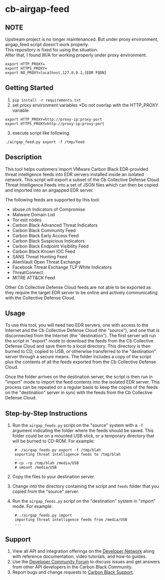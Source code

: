# cb-airgap-feed

## NOTE

Upstream project is no longer maintenanced. But under proxy environment, airgap_feed script doesn't work properly.  
This repository is fixed for using the situation.  
After that, I found W/A for working properly under proxy environment.  
```
export HTTP_PROXY=
export HTTPS_PROXY=
export NO_PROXY=localhost,127.0.0.1,{EDR FQDN}
```

## Getting Started
1. `pip install -r requirements.txt`
2. set proxy environment variables
*Do not overlap with the HTTP_PROXY variable
```
export HTTP_PROXY=http://proxy-ip:proxy-port
export HTTPS_PROXY=http://proxy-ip:proxy-port
```
3. execute script like following.
```
./airgap_feed.py export -f /tmp/feed
```

## Description

This tool helps customers import VMware Carbon Black EDR-provided threat intelligence feeds into 
EDR servers installed inside an isolated network. This script will export a subset of the Cb Collective 
Defense Cloud Threat Intelligence Feeds into a set of JSON files which can then be copied and imported 
into an airgapped EDR server.

The following feeds are supported by this tool:

* abuse.ch Indicators of Compromise
* Malware Domain List
* Tor exit nodes
* Carbon Black Advanced Threat Indicators
* Carbon Black Community Feed
* Carbon Black Early Access Feed
* Carbon Black Suspicious Indicators
* Carbon Black Endpoint Visibility Feed
* Carbon Black Known IOC Feed
* SANS Threat Hunting Feed
* AlienVault Open Threat Exchange
* Facebook Threat Exchange TLP White Indicators
* ThreatConnect
* MITRE ATT&CK Feed

Other Cb Collective Defense Cloud feeds are not able to be exported as they require
the target EDR server to be online and actively communicating with the Collective
Defense Cloud.


## Usage

To use this tool, you will need two EDR servers, one with access to the Internet
and the Cb Collective Defense Cloud (the "source"), and one that is disconnected from the Internet
(the "destination"). The first server will run the script in "export" mode to download the 
feeds from the Cb Collective Defense Cloud and save them to a local directory. This directory
is then burned to CD, copied to USB, or otherwise transferred to the "destination" server
through a secure means. The folder includes a copy of the script plus the contents of all
the feeds exported from the Cb Collective Defense Cloud.

Once the folder arrives on the destination server, the script is then run in "import" mode
to import the feed contents into the isolated EDR server. This process can be 
repeated on a regular basis to keep the copies of the feeds on the "destination" server
in sync with the feeds from the Cb Collective Defense Cloud.

## Step-by-Step Instructions

1. Run the `airgap_feeds.py` script on the "source" system with a `-f` argument indicating
   the folder where the feeds should be saved. This folder could be on a mounted USB stick, or
   a temporary directory that will be burned to CD-ROM. For example:
   
        # ./airgap_feeds.py export -f /tmp/blah
        exporting threat intelligence feeds to /tmp/blah
        ...
        # cp -rp /tmp/blah /media/USB
        # umount /media/USB

2. Copy the files to your destination server.

3. Change into the directory containing the script and `feeds` folder that you copied from the 
   "source" server.

4. Run the `airgap_feeds.py` script on the "destination" system in "import" mode. For example:

        # ./airgap_feeds.py import
        importing threat intelligence feeds from /media/USB
        ...

## Support

1. View all API and integration offerings on the [Developer Network](https://developer.carbonblack.com/) along with reference documentation, video tutorials, and how-to guides.
2. Use the [Developer Community Forum](https://community.carbonblack.com/t5/Developer-Relations/bd-p/developer-relations) to discuss issues and get answers from other API developers in the Carbon Black Community.
3. Report bugs and change requests to [Carbon Black Support](http://carbonblack.com/resources/support/).

